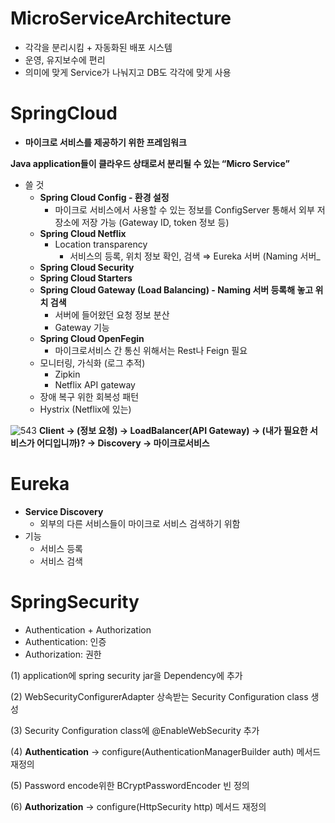 # MicroServiceArchitecture
- 각각을 분리시킴 + 자동화된 배포 시스템
- 운영, 유지보수에 편리
- 의미에 맞게 Service가 나눠지고 DB도 각각에 맞게 사용

# SpringCloud
- **마이크로 서비스를 제공하기 위한 프레임워크**

**Java application들이 클라우드 상태로서 분리될 수 있는 “Micro Service”**

- 쓸 것
    - **Spring Cloud Config - 환경 설정**
        - 마이크로 서비스에서 사용할 수 있는 정보를 ConfigServer 통해서 외부 저장소에 저장 가능 (Gateway ID, token 정보 등)
    - **Spring Cloud Netflix**
        - Location transparency
            - 서비스의 등록, 위치 정보 확인, 검색 ⇒ Eureka 서버 (Naming 서버_
    - **Spring Cloud Security**
    - **Spring Cloud Starters**
    - **Spring Cloud Gateway (Load Balancing) - Naming 서버 등록해 놓고 위치 검색**
        - 서버에 들어왔던 요청 정보 분산
        - Gateway 기능
    - **Spring Cloud OpenFegin**
        - 마이크로서비스 간 통신 위해서는 Rest나 Feign 필요
    - 모니터링, 가식화 (로그 추적)
        - Zipkin
        - Netflix API gateway
    - 장애 복구 위한 회복성 패턴
    - Hystrix (Netflix에 있는)


![543](https://user-images.githubusercontent.com/45472076/231830204-b316178e-66ca-442c-8342-0bf070a680d5.PNG)
**Client → (정보 요청) → LoadBalancer(API Gateway) → (내가 필요한 서비스가 어디입니까)? → Discovery → 마이크로서비스**

# Eureka

- **Service Discovery**
    - 외부의 다른 서비스들이 마이크로 서비스 검색하기 위함
- 기능
    - 서비스 등록
    - 서비스 검색
    
# SpringSecurity
- Authentication + Authorization
- Authentication: 인증
- Authorization: 권한

(1) application에 spring security jar을 Dependency에 추가

(2) WebSecurityConfigurerAdapter 상속받는 Security Configuration class 생성

(3) Security Configuration class에 @EnableWebSecurity 추가

(4) **Authentication** -> configure(AuthenticationManagerBuilder auth) 메서드 재정의

(5) Password encode위한 BCryptPasswordEncoder 빈 정의

(6) **Authorization** -> configure(HttpSecurity http) 메서드 재정의
